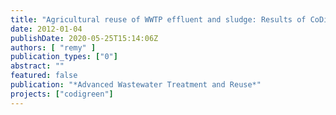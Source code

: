 ```yaml
---
title: "Agricultural reuse of WWTP effluent and sludge: Results of CoDiGreen"
date: 2012-01-04
publishDate: 2020-05-25T15:14:06Z
authors: [ "remy" ]
publication_types: ["0"]
abstract: ""
featured: false
publication: "*Advanced Wastewater Treatment and Reuse*"
projects: ["codigreen"]
---
```



